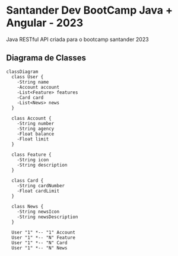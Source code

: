 # Santander Dev BootCamp Java + Angular - 2023
Java RESTful API criada para o bootcamp santander 2023

## Diagrama de Classes

```mermaid
classDiagram
  class User {
    -String name
    -Account account
    -List<Feature> features
    -Card card
    -List<News> news
  }

  class Account {
    -String number
    -String agency
    -Float balance
    -Float limit
  }

  class Feature {
    -String icon
    -String description
  }

  class Card {
    -String cardNumber
    -Float cardLimit
  }

  class News {
    -String newsIcon
    -String newsDescription
  }

  User "1" *-- "1" Account
  User "1" *-- "N" Feature
  User "1" *-- "N" Card
  User "1" *-- "N" News
```
